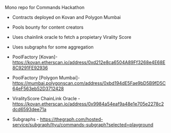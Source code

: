 Mono repo for Commands Hackathon
- Contracts deployed on Kovan and Polygon Mumbai
- Pools bounty for content creators
- Uses chainlink oracle to fetch a propietary Virality Score
- Uses subgraphs for some aggregation

- PoolFactory [Kovan]- https://kovan.etherscan.io/address/0xd212e8ca6504A89Ff3268e4E68E8C9291FE92936
- PoolFactory [Polygon Mumbai]- https://mumbai.polygonscan.com/address/0xbd194dE5Fae9bD5B9fD5C64eF563eb52D3712428
- ViralityScore ChainLink Oracle - https://kovan.etherscan.io/address/0x9984a54eaf9a48e1e705e2278c2dcd6593dee71a
- Subgraphs - https://thegraph.com/hosted-service/subgraph/ltyu/commands-subgraph?selected=playground
